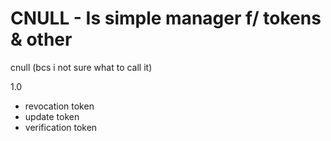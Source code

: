 # CNULL - Is simple manager f/ tokens & other
cnull (bcs i not sure what to call it)


1.0
+ revocation token
+ update token
+ verification token
